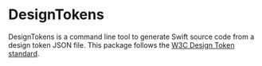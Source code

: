 #  DesignTokens

DesignTokens is a command line tool to generate Swift source code from a design token JSON file.
This package follows the [W3C Design Token standard](https://tr.designtokens.org/format/#:~:text=The%20names%20of%20the%20groups,which%20is%20a%20computed%20property).
